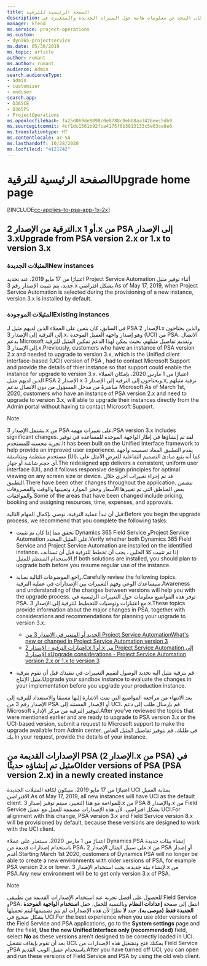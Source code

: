 ```yaml
---
title: الصفحة الرئيسية للترقية
description: يوضح هذا الموضوع مكان البحث عن معلومات هامة حول الميزات الجديدة والمتغيرة في Dynamics 365 Project Service Automation، وعملية الترقية إلى الإصدار الأحدث.
manager: kfend
ms.service: project-operations
ms.custom:
- dyn365-projectservice
ms.date: 05/30/2019
ms.topic: article
author: rumant
ms.author: rumant
audience: Admin
search.audienceType:
- admin
- customizer
- enduser
search.app:
- D365CE
- D365PS
- ProjectOperations
ms.openlocfilehash: fa25d069de8098c0e8788c9ebb8aa3426eec5db9
ms.sourcegitcommit: 4cf1dc1561b92fca4175f0b3813133c5e63ce8e6
ms.translationtype: HT
ms.contentlocale: ar-SA
ms.lasthandoff: 10/28/2020
ms.locfileid: "4121742"
---
```

# <a name="upgrade-home-page"></a><span data-ttu-id="4c07c-103">الصفحة الرئيسية للترقية</span><span class="sxs-lookup"><span data-stu-id="4c07c-103">Upgrade home page</span></span>

[!INCLUDE[cc-applies-to-psa-app-1x-2x](../includes/cc-applies-to-psa-app-1x-2x.md)]

## <a name="upgrade-from-psa-version-2x-or-1x-to-version-3x"></a><span data-ttu-id="4c07c-104">الترقية من الإصدار 2.x أو 1.x من PSA إلى الإصدار 3.x</span><span class="sxs-lookup"><span data-stu-id="4c07c-104">Upgrade from PSA version 2.x or 1.x to version 3.x</span></span>

### <a name="new-instances"></a><span data-ttu-id="4c07c-105">المثيلات الجديدة</span><span class="sxs-lookup"><span data-stu-id="4c07c-105">New instances</span></span>

<span data-ttu-id="4c07c-106">اعتبارًا من 17 مايو 2019، عند تحديد Project Service Automation أثناء توفير مثيل جديد، يتم تثبيت الإصدار رقم 3.x بشكل افتراضي.</span><span class="sxs-lookup"><span data-stu-id="4c07c-106">As of May 17, 2019, when Project Service Automation is selected during the provisioning of a new instance, version 3.x is installed by default.</span></span>

### <a name="existing-instances"></a><span data-ttu-id="4c07c-107">المثيلات الموجودة</span><span class="sxs-lookup"><span data-stu-id="4c07c-107">Existing instances</span></span>

<span data-ttu-id="4c07c-108">في السابق، كان يتعين على العملاء الذين لديهم مثيل لـ PSA الإصدار 2.x والذين يحتاجون إلى الترقية إلى الإصدار 3.x، وهو إصدار واجهة العميل الموحدة (UCI) من PSA، الاتصال بدعم Microsoft وتقديم تفاصيل مثيلهم، بحيث يمكن لهذا الدعم تمكين المثيل للترقية إلى الإصدار 3.x.</span><span class="sxs-lookup"><span data-stu-id="4c07c-108">Previously, customers who have an instance of PSA version 2.x and needed to upgrade to version 3.x, which is the Unified client interface-based (UCI) version of PSA , had to contact Microsoft Support and provide the details of thier instance so that support could enable the instance for upgrade to version 3.x.</span></span> <span data-ttu-id="4c07c-109">اعتبارًا من 1 مارس 2020، بإمكان العملاء الذين لديهم مثيل PSA الإصدار 2.x ويحتاجون إلى الترقية إلى الإصدار 3.x, ترقية مثيلهم مباشرةً من مدخل المسؤول من دون الاتصال بدعم Microsoft.</span><span class="sxs-lookup"><span data-stu-id="4c07c-109">As of March 1st, 2020, customers who have an instance of PSA version 2.x and need to upgrade to version 3.x, will able to upgrade their instances directly from the Admin portal without having to contact Microsoft Support.</span></span>  

> [!NOTE]
> <span data-ttu-id="4c07c-110">يشتمل الإصدار 3.x من PSA على تغييرات مهمة.</span><span class="sxs-lookup"><span data-stu-id="4c07c-110">PSA version 3.x includes significant changes.</span></span> <span data-ttu-id="4c07c-111">لقد تم إنشاؤها في إظار الواجهة الموحدة للمساعدة في توفير تجربة محسنه للمستخدم.</span><span class="sxs-lookup"><span data-stu-id="4c07c-111">It has been built on the Unified Interface framework to help provide an improved user experience.</span></span> <span data-ttu-id="4c07c-112">يقدم التطبيق المعاد تصميمه واجهة مستخدم منتظمة ومتناسقة (UI)، كما أنه يتبع مبادئ التصميم التفاعلية للعرض الأمثل على أي حجم شاشة أو جهاز.</span><span class="sxs-lookup"><span data-stu-id="4c07c-112">The redesigned app delivers a consistent, uniform user interface (UI), and it follows responsive design principles for optimal viewing on any screen size or device.</span></span> <span data-ttu-id="4c07c-113">قد تم إجراء تغييرات أخرى خلال التطبيق.</span><span class="sxs-lookup"><span data-stu-id="4c07c-113">There have been other changes throughout the application.</span></span> <span data-ttu-id="4c07c-114">تتضمن بعض المناطق التي تم تغييرها الأسعار وحجز الموارد وتعيينها والوقت والمصروفات والموافقات.</span><span class="sxs-lookup"><span data-stu-id="4c07c-114">Some of the areas that have been changed include pricing, booking and assigning resources, time, expenses, and approvals.</span></span>

<span data-ttu-id="4c07c-115">قبل أن تبدأ عملية الترقية، نوصي بإكمال المهام التالية:</span><span class="sxs-lookup"><span data-stu-id="4c07c-115">Before you begin the upgrade process, we recommend that you complete the following tasks:</span></span>

- <span data-ttu-id="4c07c-116">تحقق مما إذا كان تم تثبيت Dynamics 365 Field Service وProject Service Automation على المثيل المحدد.</span><span class="sxs-lookup"><span data-stu-id="4c07c-116">Verify whether both Dynamics 365 Field Service and Project Service Automation are installed on the identified instance.</span></span> <span data-ttu-id="4c07c-117">إذا تم تثبيت كلا الحلين ، يجب أن تخطط للترقية قبل أن تستأنف الاستخدام المنتظم للمثيل.</span><span class="sxs-lookup"><span data-stu-id="4c07c-117">If both solutions are installed, you should plan to upgrade both before you resume regular use of the instance.</span></span>
- <span data-ttu-id="4c07c-118">راجع الموضوعات التالية بعناية.</span><span class="sxs-lookup"><span data-stu-id="4c07c-118">Carefully review the following topics.</span></span> <span data-ttu-id="4c07c-119">سيساعدك الوعي وفهم التغييرات بين الإصدارات في عملية الترقية.</span><span class="sxs-lookup"><span data-stu-id="4c07c-119">Awareness and understanding of the changes between versions will help you with the upgrade process.</span></span> <span data-ttu-id="4c07c-120">توفر هذه المواضيع معلومات حول التغييرات الرئيسية في PSA، مع اعتبارات وتوصيات للتخطيط للترقية إلى الإصدار 3.x.</span><span class="sxs-lookup"><span data-stu-id="4c07c-120">These topics provide information about the major changes in PSA, together with considerations and recommendations for planning your upgrade to version 3.x.</span></span>

    - [<span data-ttu-id="4c07c-121">الجديد أو المتغير في الإصدار 3 من Project Service Automation</span><span class="sxs-lookup"><span data-stu-id="4c07c-121">What's new or changed in Project Service Automation version 3</span></span>](whats-new-changed-v3.md)
    - [<span data-ttu-id="4c07c-122">اعتبارات الترقية - الإصدار 2.x أو 1.x من Project Service Automation إلى الإصدار 3.x</span><span class="sxs-lookup"><span data-stu-id="4c07c-122">Upgrade considerations - Project Service Automation version 2.x or 1.x to version 3</span></span>](upgrade-v3.md)

- <span data-ttu-id="4c07c-123">قم بترقية مثيل آلية تحديد الوصول لتقييم التغييرات في تنفيذك قبل أن تقوم بترقية مثيل الإنتاج.</span><span class="sxs-lookup"><span data-stu-id="4c07c-123">Upgrade your sandbox instance to evaluate the changes in your implementation before you upgrade your production instance.</span></span>

<span data-ttu-id="4c07c-124">بعد الانتهاء من مراجعة المواضيع التي تمت الاشارة إليها مسبقا والاستعداد للترقية إلى الإصدار رقم 3 من PSA أو الإصدار المستند إلى UCI، قم بإرسال طلب إلى دعم Microsoft لتوفير الترقية من مركز الإدارة.</span><span class="sxs-lookup"><span data-stu-id="4c07c-124">After you've reviewed the topics that were mentioned earlier and are ready to upgrade to PSA version 3.x or the UCI-based version, submit a request to Microsoft support to make the upgrade available from Admin center.</span></span> <span data-ttu-id="4c07c-125">في طلبك، قم بتوفير تفاصيل المثيل الخاص بك.</span><span class="sxs-lookup"><span data-stu-id="4c07c-125">In your request, provide the details of your instance.</span></span>

## <a name="older-versions-of-psa-psa-version-2x-in-a-newly-created-instance"></a><span data-ttu-id="4c07c-126">الإصدارات القديمة من PSA (الإصدار 2.x من PSA) في مثيل تم إنشاؤه حديثًا</span><span class="sxs-lookup"><span data-stu-id="4c07c-126">Older versions of PSA (PSA version 2.x) in a newly created instance</span></span>

<span data-ttu-id="4c07c-127">اعتبارًا من 17 مايو 2019، سيكون لكافة المثيلات الجديدة UCI بمثابة العميل الافتراضي.</span><span class="sxs-lookup"><span data-stu-id="4c07c-127">As of May 17, 2019, all new instances will have UCI as the default client.</span></span> <span data-ttu-id="4c07c-128">للمواءمة مع هذا التغيير، سيتم توفير إصدار 3.x من PSA والإصدار 8.x من Field Service بشكل افتراضي، لأن هذه الإصدارات مصممة للعمل مع عميل UCI.</span><span class="sxs-lookup"><span data-stu-id="4c07c-128">For alignment with this change, PSA version 3.x and Field Service version 8.x will be provisioned by default, because these versions are designed to work with the UCI client.</span></span>

<span data-ttu-id="4c07c-129">اعتبارً من 1 مارس 2020، سيتعذر على عملاء Dynamics PSA إنشاء بيئات جديدة باستخدام إصدارات قديمة من PSA، على سبيل المثال الإصدار 2.x من PSA أو إصدار أقدم.</span><span class="sxs-lookup"><span data-stu-id="4c07c-129">Starting March 1st 2020, customers of Dynamics PSA will no longer be able to create a new environments with older versions of PSA, for example PSA version 2.x or lower.</span></span> <span data-ttu-id="4c07c-130">لإنشاء بيئة جديدة، يجب استخدام الإصدار 3.x من PSA.</span><span class="sxs-lookup"><span data-stu-id="4c07c-130">Any new environment will be to get only version 3.x of PSA.</span></span>

> [!NOTE]
> <span data-ttu-id="4c07c-131">للحصول على أفضل تجربه عند استخدام الإصدارات القديمة من تطبيقي Field Service وPSA، انتقل إلى صفحة **إعدادات النظام** وبالنسبة للحقل، حقل **استخدام الواجهة الموحدة الجديدة فقط (موصى به)**، حدد **لا** نظرًا لأن هذه الإصدارات لم يتم تصميمها ليتم تحميلها بشكل صحيح في UCI.</span><span class="sxs-lookup"><span data-stu-id="4c07c-131">For the best experience when you use older versions of the Field Service and PSA applications, go to the **System settings** page and for the field, **Use the new Unified Interface only (recommended)** field, select **No** as these versions aren't designed to be correctly loaded in UCI.</span></span> <span data-ttu-id="4c07c-132">بعد أن تقوم بإيقاف تشغيل UCI، يمكنك فتح وتشغيل هذه الإصدارات من Field Service وPSA باستخدام عميل الويب القديم.</span><span class="sxs-lookup"><span data-stu-id="4c07c-132">After you have turned off UCI, you can open and run these versions of Field Service and PSA by using the old web client.</span></span> 
